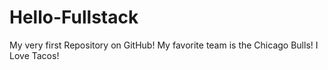 # Hello-Fullstack
My very first Repository on GitHub!
My favorite team is the Chicago Bulls!
I Love Tacos!
